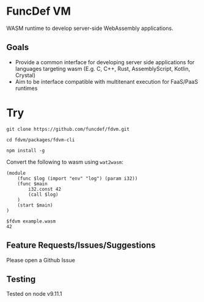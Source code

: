 # FuncDef VM

WASM runtime to develop server-side WebAssembly applications.

## Goals
- Provide a common interface for developing server side applications for languages targeting wasm (E.g. C, C++, Rust, AssemblyScript, Kotlin, Crystal)
- Aim to be interface compatible with multitenant execution for FaaS/PaaS runtimes


# Try

`git clone https://github.com/funcdef/fdvm.git`

`cd fdvm/packages/fdvm-cli`

`npm install -g`

Convert the following to wasm using `wat2wasm`:
```
(module
    (func $log (import "env" "log") (param i32))
    (func $main
        i32.const 42
        (call $log)
    )
    (start $main)
)
```

```
$fdvm example.wasm
42
```


## Feature Requests/Issues/Suggestions
Please open a Github Issue

## Testing
Tested on node v9.11.1